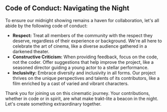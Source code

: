 ## Code of Conduct: Navigating the Night

To ensure our midnight showing remains a haven for collaboration, let's all
abide by the following code of conduct:

- **Respect:** Treat all members of the community with the respect they deserve,
  regardless of their experience or background. We're all here to celebrate the
  art of cinema, like a diverse audience gathered in a darkened theater.
- **Constructive Criticism:** When providing feedback, focus on the code, not
  the coder. Offer suggestions that help improve the project, like a seasoned
  director guiding a young actor to a stellar performance.
- **Inclusivity:** Embrace diversity and inclusivity in all forms. Our project
  thrives on the unique perspectives and talents of its contributors, like a
  film enriched by a cast of varied and vibrant characters.

Thank you for joining us on this cinematic journey. Your contributions, whether
in code or in spirit, are what make trakt-lite a beacon in the night. Let's
create something extraordinary together.

